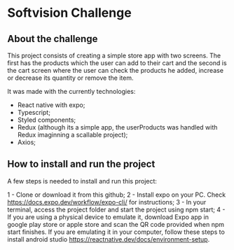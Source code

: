 # Softvision Challenge

## About the challenge

This project consists of creating a simple store app with two screens. The first has the products which the user can add to their cart and the second is the cart screen where the user can check the products he added, increase or decrease its quantity or remove the item.

It was made with the currently technologies:

- React native with expo;
- Typescript;
- Styled components;
- Redux (although its a simple app, the userProducts was handled with Redux imaginning a scallable project);
- Axios;

## How to install and run the project

A few steps is needed to install and run this project:

1 - Clone or download it from this github;
2 - Install expo on your PC. Check https://docs.expo.dev/workflow/expo-cli/ for instructions;
3 - In your terminal, access the project folder and start the project using npm start;
4 - If you are using a physical device to emulate it, download Expo app in google play store or apple store and scan the QR code provided when npm start finishes. If you are emulating it in your computer, follow these steps to install android studio https://reactnative.dev/docs/environment-setup.


